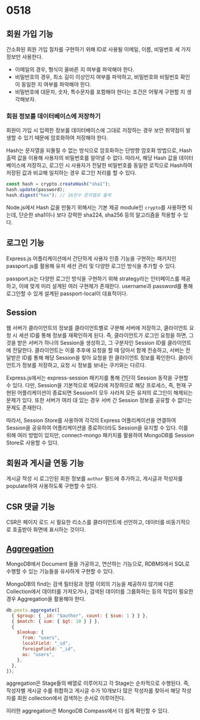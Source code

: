 # 0518

## 회원 가입 기능

간소화된 회원 가입 절차를 구현하기 위해 ID로 사용될 이메일, 이름, 비밀번호 세 가지 정보만 사용한다.

- 이메일의 경우, 형식이 올바른 지 여부를 파악해야 한다.
- 비밀번호의 경우, 최소 길이 이상인지 여부를 파악하고, 비밀번호와 비밀번호 확인이 동일한 지 여부를 파악해야 한다.
- 비밀번호에 대문자, 숫자, 특수문자를 포함해야 한다는 조건은 어떻게 구현할 지 생각해보자.

### 회원 정보를 데이터베이스에 저장하기

회원이 가입 시 입력한 정보를 데이터베이스에 그대로 저장하는 경우 보안 취약점이 발생할 수 있기 때문에 암호화하여 저장해야 한다.

Hash는 문자열을 되돌릴 수 없는 방식으로 암호화하는 단방향 암호화 방법으로, Hash 출력 값을 이용해 사용자의 비밀번호를 알아낼 수 없다. 따라서, 해당 Hash 값을 데이터베이스에 저장하고, 로그인 시 사용자가 전달한 비밀번호를 동일한 로직으로 Hash하여 저장된 값과 비교해 일치하는 경우 로그인 처리를 할 수 있다.

```javascript
const hash = crypto.createHash("sha1");
hash.update(password);
hash.digest("hex"); // 16진수 문자열로 출력
```

Node.js에서 Hash 값을 만들기 위해서는 기본 제공 module인 `crypto`를 사용하면 되는데, 단순한 sha1이나 보다 강력한 sha224, sha256 등의 알고리즘을 적용할 수 있다.

## 로그인 기능

Express.js 어플리케이션에서 간단하게 사용자 인증 기능을 구현하는 패키지인 passport.js를 활용해 유저 세션 관리 및 다양한 로그인 방식을 추가할 수 있다.

passport.js는 다양한 로그인 방식을 구현하기 위해 strategy라는 인터페이스를 제공하고, 이에 맞게 미리 설계된 여러 구현체가 존재한다. username과 password를 통해 로그인할 수 있게 설계된 passport-local이 대표적이다.

## Session

웹 서버가 클라이언트의 정보를 클라이언트별로 구분해 서버에 저장하고, 클라이언트 요청 시 세션 ID를 통해 정보를 재확인하게 된다. 즉, 클라이언트가 로그인 요청을 하면, 그것을 받은 서버가 하나의 Session을 생성하고, 그 구분자인 Session ID를 클라이언트에 전달한다. 클라이언트는 이를 추후에 요청을 할 때 담아서 함께 전송하고, 서버는 전달받은 ID를 통해 해당 Session을 찾아 요청을 한 클라이언트 정보를 확인한다. 클라이언트가 정보를 저장하고, 요청 시 정보를 보내는 쿠키와는 다르다.

Express.js에서는 express-session 패키지를 통해 간단히 Session 동작을 구현할 수 있다. 다만, Session을 기본적으로 메모리에 저장하므로 해당 프로세스, 즉, 현재 구현된 어플리케이션이 종료되면 Session이 모두 사라져 모든 유저의 로그인이 해제되는 문제가 있다. 또한 서버가 여러 대 있는 경우 서버 간 Session 정보를 공유할 수 없다는 문제도 존재한다.

따라서, Session Store를 사용하여 각각의 Express 어플리케이션을 연결하여 Session을 공유하여 어플리케이션을 종료하더라도 Session을 유지할 수 있다. 이를 위해 여러 방법이 있지만, connect-mongo 패키지를 활용하여 MongoDB를 Session Store로 사용할 수 있다.

## 회원과 게시글 연동 기능

게시글 작성 시 로그인된 회원 정보를 `author` 필드에 추가하고, 게시글과 작성자를 populate하여 사용하도록 구현할 수 있다.

## CSR 댓글 기능

CSR은 페이지 로드 시 필요한 리소스를 클라이언트에 선언하고, 데이터를 비동기적으로 호출받아 화면에 표시하는 것이다.

## [Aggregation](https://www.mongodb.com/docs/manual/meta/aggregation-quick-reference/#stages)

MongoDB에서 Document 들을 가공하고, 연산하는 기능으로, RDBMS에서 SQL로 수행할 수 있는 기능들을 유사하게 구현할 수 있다.

MongoDB의 find는 검색 필터링과 정렬 이외의 기능을 제공하지 않기에 다른 Collection에서 데이터를 가져오거나, 검색된 데이터를 그룹화하는 등의 작업이 필요한 경우 Aggregation을 활용해야 한다.

```js
db.posts.aggregate([
  { $group: { _id: "$author", count: { $sum: 1 } } },
  { $match: { sum: { $gt: 10 } } },
  {
    $lookup: {
      from: "users",
      localField: "_id",
      foreignField: "_id",
      as: "users",
    },
  },
]);
```

aggregation은 Stage들의 배열로 이루어지고 각 Stage는 순차적으로 수행된다. 즉, 작성자별 게시글 수를 취합하고 게시글 수가 10개보다 많은 작성자를 찾아서 해당 작성자를 회원 collection에서 검색하는 순서로 이루어진다.

이러한 aggregation은 MongoDB Compass에서 더 쉽게 확인할 수 있다.
